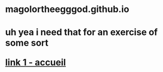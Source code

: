 <h1>magolortheegggod.github.io<h1/>
<p></p>uh yea i need that for an exercise of some sort<p/>
<a href="">link 1 - accueil<a/>
